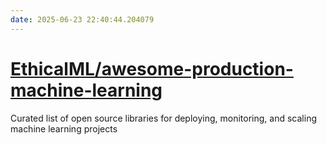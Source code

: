 ```yaml
---
date: 2025-06-23 22:40:44.204079
---
```


# [EthicalML/awesome-production-machine-learning](https://github.com/EthicalML/awesome-production-machine-learning)

Curated list of open source libraries for deploying, monitoring, and scaling machine learning projects